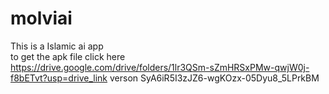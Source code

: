 # molviai
This is a Islamic ai app  
to get the apk file click here https://drive.google.com/drive/folders/1lr3QSm-sZmHRSxPMw-qwjW0j-f8bETvt?usp=drive_link
verson SyA6iR5I3zJZ6-wgKOzx-05Dyu8_5LPrkBM
